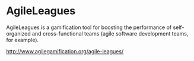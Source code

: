 AgileLeagues
============

AgileLeagues is a gamification tool for boosting the performance of self-organized and cross-functional teams (agile software development teams, for example).

http://www.agilegamification.org/agile-leagues/

